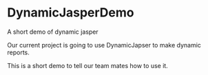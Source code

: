 # DynamicJasperDemo
A short demo of dynamic jasper

Our current project is going to use DynamicJapser to make dynamic reports. 

This is a short demo to tell our team mates how to use it.

